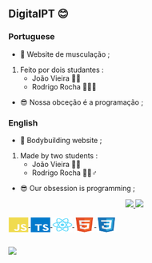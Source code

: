 ## DigitalPT 😊
### Portuguese

- 💪 Website de musculação ;

1. Feito por dois studantes :
   - João Vieira 🧍🏻
   - Rodrigo Rocha 🧍🏻‍♂️

- 😎 Nossa obceção é a programação ;


### English 

- 💪 Bodybuilding website ;

1. Made by two students :
   - João Vieira 🧍🏻
   - Rodrigo Rocha 🧍🏻♂️

- 😎 Our obsession is programming ;


<div align="center">
  <a href="https://github.com/DigitalPT1116">
  <img height="180em" src="https://github-readme-stats.vercel.app/api?username=DigitalPT1116&show_icons=true&theme=dark&include_all_commits=true&count_private=true"/>
  <img height="180em" src="https://github-readme-stats.vercel.app/api/top-langs/?username=DigitalPT1116&layout=compact&langs_count=7&theme=dark"/>
</div>
  
  <div style="display: inline_block"><br>
  <img align="center" alt="DigitalPT-Js" height="30" width="40" src="https://raw.githubusercontent.com/devicons/devicon/master/icons/javascript/javascript-plain.svg">
  <img align="center" alt="DigitalPT-Ts" height="30" width="40" src="https://raw.githubusercontent.com/devicons/devicon/master/icons/typescript/typescript-plain.svg">
  <img align="center" alt="DigitalPT-React" height="30" width="40" src="https://raw.githubusercontent.com/devicons/devicon/master/icons/react/react-original.svg">
  <img align="center" alt="DigitalPT-HTML" height="30" width="40" src="https://raw.githubusercontent.com/devicons/devicon/master/icons/html5/html5-original.svg">
  <img align="center" alt="DigitalPT-CSS" height="30" width="40" src="https://raw.githubusercontent.com/devicons/devicon/master/icons/css3/css3-original.svg">
</div>
  
  ##
  
  <div> 
  <a href = "mailto:digitalprsonaltrainer116@gmail.com"><img src="https://img.shields.io/badge/-Gmail-%23333?style=for-the-badge&logo=gmail&logoColor=white" target="_blank"></a>

 
</div>
